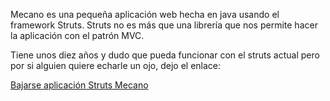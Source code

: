 <p>
	Mecano es una peque&ntilde;a aplicaci&oacute;n web hecha en java usando el framework Struts. Struts no es m&aacute;s que una librer&iacute;a que nos permite hacer la aplicaci&oacute;n con el patr&oacute;n MVC.</p>
<p>
	Tiene unos diez a&ntilde;os y dudo que pueda funcionar con el struts actual pero por si alguien quiere echarle un ojo, dejo el enlace:</p>
<p>
	<a href="http://www.pello.info/filez/mecano.zip">Bajarse aplicaci&oacute;n Struts Mecano</a></p>
